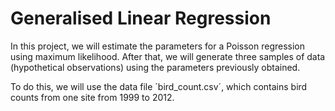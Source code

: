 # Generalised Linear Regression

In this project, we will estimate the parameters for a Poisson regression using maximum likelihood. After that, we will generate three samples of data (hypothetical observations) using the parameters previously obtained.

To do this, we will use the data file ´bird_count.csv´, which contains bird counts from one site from 1999 to 2012.
